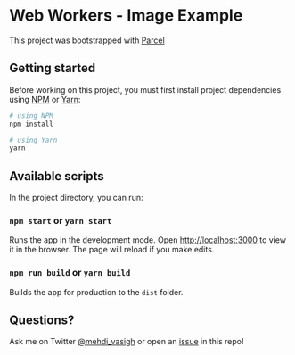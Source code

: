 # Web Workers - Image Example

This project was bootstrapped with [Parcel](https://parceljs.org/)

## Getting started

Before working on this project, you must first install project dependencies using [NPM](https://www.npmjs.com) or [Yarn](https://yarnpkg.com/lang/en/):

```bash
# using NPM
npm install

# using Yarn
yarn
```

## Available scripts

In the project directory, you can run:

### `npm start` or `yarn start`

Runs the app in the development mode. Open [http://localhost:3000](http://localhost:3000) to view it in the browser. The page will reload if you make edits.

### `npm run build` or `yarn build`

Builds the app for production to the `dist` folder.

## Questions?

Ask me on Twitter [@mehdi_vasigh](https://github.com/mvasigh/web-workers-react/issues) or open an [issue](https://github.com/mvasigh/web-workers-react/issues) in this repo!
